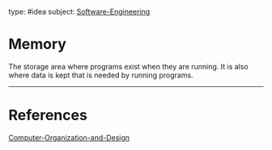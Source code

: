 type: #idea
subject: [Software-Engineering](Software-Engineering.md)
<!-- Subject should be a hub note -->
# Memory

The storage area where programs exist when they are running. It is also where data is kept that is needed by running programs.


---
# References
<!-- What references back up this idea -->
[Computer-Organization-and-Design](Computer-Organization-and-Design.md)